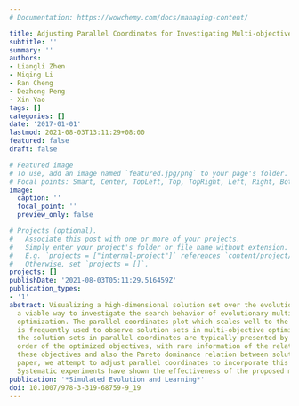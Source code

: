 ```yaml
---
# Documentation: https://wowchemy.com/docs/managing-content/

title: Adjusting Parallel Coordinates for Investigating Multi-objective Search
subtitle: ''
summary: ''
authors:
- Liangli Zhen
- Miqing Li
- Ran Cheng
- Dezhong Peng
- Xin Yao
tags: []
categories: []
date: '2017-01-01'
lastmod: 2021-08-03T13:11:29+08:00
featured: false
draft: false

# Featured image
# To use, add an image named `featured.jpg/png` to your page's folder.
# Focal points: Smart, Center, TopLeft, Top, TopRight, Left, Right, BottomLeft, Bottom, BottomRight.
image:
  caption: ''
  focal_point: ''
  preview_only: false

# Projects (optional).
#   Associate this post with one or more of your projects.
#   Simply enter your project's folder or file name without extension.
#   E.g. `projects = ["internal-project"]` references `content/project/deep-learning/index.md`.
#   Otherwise, set `projects = []`.
projects: []
publishDate: '2021-08-03T05:11:29.516459Z'
publication_types:
- '1'
abstract: Visualizing a high-dimensional solution set over the evolution process is
  a viable way to investigate the search behavior of evolutionary multi-objective
  optimization. The parallel coordinates plot which scales well to the data dimensionality
  is frequently used to observe solution sets in multi-objective optimization. However,
  the solution sets in parallel coordinates are typically presented by the natural
  order of the optimized objectives, with rare information of the relation between
  these objectives and also the Pareto dominance relation between solutions. In this
  paper, we attempt to adjust parallel coordinates to incorporate this information.
  Systematic experiments have shown the effectiveness of the proposed method.
publication: '*Simulated Evolution and Learning*'
doi: 10.1007/978-3-319-68759-9_19
---
```

